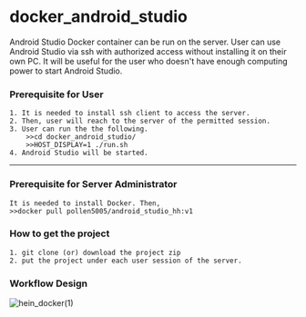 # docker_android_studio
Android Studio Docker container can be run on the server. User can use Android Studio via ssh with authorized access without installing it on their own PC.
It will be useful for the user who doesn't have enough computing power to start Android Studio.

### Prerequisite for User
```
1. It is needed to install ssh client to access the server.
2. Then, user will reach to the server of the permitted session.
3. User can run the the following.
    >>cd docker_android_studio/
    >>HOST_DISPLAY=1 ./run.sh
4. Android Studio will be started.
```
___________________________________________________________________________________________________________________________________________________

### Prerequisite for Server Administrator
```
It is needed to install Docker. Then,
>>docker pull pollen5005/android_studio_hh:v1
```

### How to get the project
```
1. git clone (or) download the project zip 
2. put the project under each user session of the server.
```

### Workflow Design
![hein_docker(1)](https://user-images.githubusercontent.com/79504426/158392451-db89cbb2-b84f-4f67-a989-f54559a483b2.png)

